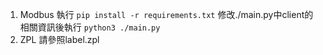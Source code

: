 1. Modbus
執行
`pip install -r requirements.txt`
修改./main.py中client的相關資訊後執行
`python3 ./main.py`
2. ZPL
請參照label.zpl